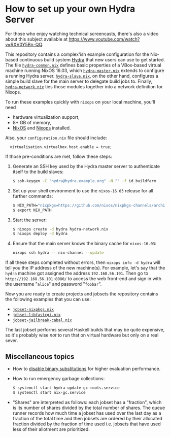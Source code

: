How to set up your own Hydra Server
===================================

For those who enjoy watching technical screencasts, there's also a video about
this subject available at https://www.youtube.com/watch?v=RXV0Y5Bn-QQ.

This repository contains a complex'ish example configuration for the Nix-based
continuous build system [Hydra](http://nixos.org/hydra/) that new users can use
to get started. The file [`hydra-common.nix`](hydra-common.nix) defines basic
properties of a VBox-based virtual machine running NixOS 16.03, which
[`hydra-master.nix`](hydra-master.nix) extends to configure a running Hydra
server. [`hydra-slave.nix`](hydra-slave.nix), on the other hand, configures a
simple build slave for the main server to delegate build jobs to. Finally,
[`hydra-network.nix`](hydra-network.nix) ties those modules together into a
network definition for Nixops.

To run these examples quickly with `nixops` on your local machine, you'll need

- hardware virtualization support,
- 8+ GB of memory,
- [NixOS](http://nixos.org/) and [Nixops](http://nixos.org/nixops/) installed.

Also, your `configuration.nix` file should include:

~~~~~
  virtualisation.virtualbox.host.enable = true;
~~~~~

If those pre-conditions are met, follow these steps:

1. Generate an SSH key used by the Hydra master server to authenticate itself
    to the build slaves:

    ~~~~~ bash
    $ ssh-keygen -C "hydra@hydra.example.org" -N "" -f id_buildfarm
    ~~~~~

2. Set up your shell environment to use the `nixos-16.03` release for all
    further commands:

    ~~~~~ bash
    $ NIX_PATH="nixpkgs=https://github.com/nixos/nixpkgs-channels/archive/nixos-16.03.tar.gz"
    $ export NIX_PATH
    ~~~~~

3. Start the server:

    ~~~~~ bash
    $ nixops create -d hydra hydra-network.nix
    $ nixops deploy -d hydra
    ~~~~~

4. Ensure that the main server knows the binary cache for `nixos-16.03`:

    ~~~~~ bash
    nixops ssh hydra -- nix-channel --update
    ~~~~~

If all these steps completed without errors, then `nixops info -d hydra` will tell you
the IP address of the new machine(s). For example, let's say that the `hydra`
machine got assigned the address `192.168.56.101`. Then go to
`http://192.168.56.101:8080/` to access the web front-end and sign in with the
username "`alice`" and password "`foobar`".

Now you are ready to create projects and jobsets the repository contains the
following examples that you can use:

- [`jobset-nixpkgs.nix`](jobset-nixpkgs.nix)
- [`jobset-libfastcgi.nix`](jobset-libfastcgi.nix)
- [`jobset-jailbreak-cabal.nix`](jobset-jailbreak-cabal.nix)

The last jobset performs several Haskell builds that may be quite expensive, so
it's probably wise *not* to run that on virtual hardware but only on a real
sever.

Miscellaneous topics
--------------------

- How to [disable binary substitutions](https://github.com/NixOS/hydra/commit/82504fe01084f432443c121614532d29c781082a)
   for higher evaluation performance.


- How to run emergency garbage collections:

    ~~~~~ bash
    $ systemctl start hydra-update-gc-roots.service
    $ systemctl start nix-gc.service
    ~~~~~

- "Shares" are interpreted as follows: each jobset has a "fraction", which is
   its number of shares divided by the total number of shares. The queue runner
   records how much time a jobset has used over the last day as a fraction of
   the total time and then jobsets are ordered by their allocated fraction
   divided by the fraction of time used i.e. jobsets that have used less of
   their allotment are prioritized.

